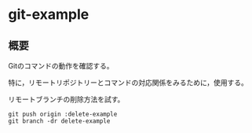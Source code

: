 # git-example
## 概要
Gitのコマンドの動作を確認する。

特に，リモートリポジトリーとコマンドの対応関係をみるために，使用する。

リモートブランチの削除方法を試す。

```
git push origin :delete-example
git branch -dr delete-example
```

